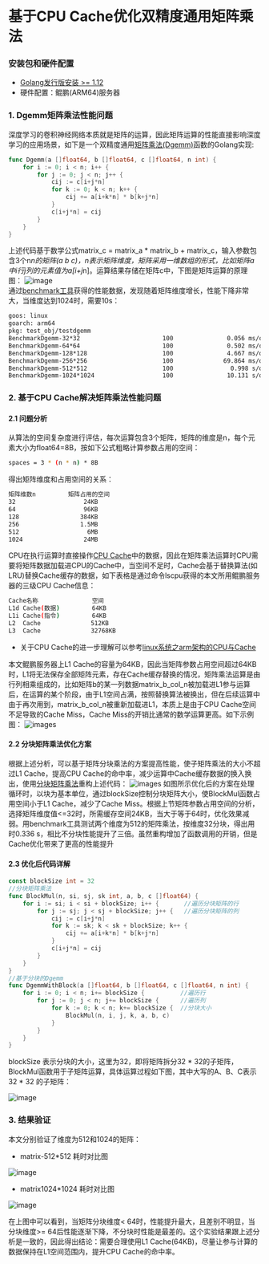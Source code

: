 # 基于CPU Cache优化双精度通用矩阵乘法
### 安装包和硬件配置
- [Golang发行版安装 >= 1.12](https://golang.org/dl/)
- 硬件配置：鲲鹏(ARM64)服务器
### 1. Dgemm矩阵乘法性能问题
深度学习的卷积神经网络本质就是矩阵的运算，因此矩阵运算的性能直接影响深度学习的应用场景，如下是一个双精度通用[矩阵乘法(Dgemm)](https://zh.wikipedia.org/wiki/%E7%9F%A9%E9%99%A3%E4%B9%98%E6%B3%95)函数的Golang实现:
```go
func Dgemm(a []float64, b []float64, c []float64, n int) {
    for i := 0; i < n; i++ {
        for j := 0; j < n; j++ {
            cij := c[i+j*n]
            for k := 0; k < n; k++ {
            	cij += a[i+k*n] * b[k+j*n]
            }
            c[i+j*n] = cij
        }
    }
}
```
上述代码基于数学公式matrix_c = matrix_a * matrix_b + matrix_c，输入参数包含3个n*n的矩阵(a b c)，n表示矩阵维度，矩阵采用一维数组的形式，比如矩阵a中i行j列的元素值为a[i+j*n]。运算结果存储在矩阵c中，下图是矩阵运算的原理图：
![image](images/go-on-arm-cache-matrixmul.png)  
通过[benchmark工具](https://golang.org/pkg/testing/)获得的性能数据，发现随着矩阵维度增长，性能下降非常大，当维度达到1024时，需要10s：
```bash
goos: linux
goarch: arm64
pkg: test_obj/testdgemm
BenchmarkDgemm-32*32                       100               0.056 ms/op
BenchmarkDgemm-64*64                       100               0.502 ms/op
BenchmarkDgemm-128*128                     100               4.667 ms/op
BenchmarkDgemm-256*256                     100              69.864 ms/op
BenchmarkDgemm-512*512                     100                0.998 s/op
BenchmarkDgemm-1024*1024                   100               10.131 s/op
```
### 2. 基于CPU Cache解决矩阵乘法性能问题
#### 2.1 问题分析
从算法的空间复杂度进行评估，每次运算包含3个矩阵，矩阵的维度是n，每个元素大小为float64=8B，按如下公式粗略计算参数占用的空间：
```bash
spaces = 3 * (n * n) * 8B
```
得出矩阵维度和占用空间的关系：
```bash
矩阵维数n         矩阵占用的空间      
32                   24KB
64                   96KB
128                 384KB
256                 1.5MB
512                   6MB
1024                 24MB
```
CPU在执行运算时直接操作[CPU Cache](https://zh.wikipedia.org/wiki/CPU%E7%BC%93%E5%AD%98)中的数据，因此在矩阵乘法运算时CPU需要将矩阵数据加载进CPU的Cache中，当空间不足时，Cache会基于替换算法(如LRU)替换Cache缓存的数据，如下表格是通过命令lscpu获得的本文所用鲲鹏服务器的三级CPU Cache信息：
```bash
Cache名称               空间
L1d Cache(数据)         64KB
L1i Cache(指令)         64KB
L2  Cache              512KB
L3  Cache              32768KB
```
- 关于CPU Cache的进一步理解可以参考[linux系统之arm架构的CPU与Cache](https://blog.csdn.net/eleven_xiy/article/details/70344594)

本文鲲鹏服务器上L1 Cache的容量为64KB，因此当矩阵参数占用空间超过64KB时，L1将无法保存全部矩阵元素，存在Cache缓存替换的情况，矩阵乘法运算是由行列相乘组成的，比如矩阵b的某一列数据matrix_b_col_n被加载进L1参与运算后，在运算的某个阶段，由于L1空间占满，按照替换算法被换出，但在后续运算中由于再次用到，matrix_b_col_n被重新加载进L1，本质上是由于CPU Cache空间不足导致的Cache Miss，Cache Miss的开销比通常的数学运算更高。如下示例图：
![images](images/go-on-arm-cache-replace.png)
#### 2.2 分块矩阵乘法优化方案
根据上述分析，可以基于矩阵分块乘法的方案提高性能，使子矩阵乘法的大小不超过L1 Cache，提高CPU Cache的命中率，减少运算中Cache缓存数据的换入换出，使用[分块矩阵乘法](https://zh.wikipedia.org/wiki/%E5%88%86%E5%A1%8A%E7%9F%A9%E9%99%A3)重构上述代码：
![images](images/go-on-arm-cache-compare.png)
如图所示优化后的方案在处理循环时，以块为基本单位，通过blockSize控制分块矩阵大小，使BlockMul函数占用空间小于L1 Cache，减少了Cache Miss。根据上节矩阵参数占用空间的分析，选择矩阵维度值<=32时，所需缓存空间24KB，当大于等于64时，优化效果减弱。用benchmark工具测试两个维度为512的矩阵乘法，按维度32分块，得出用时0.336 s，相比不分块性能提升了三倍。虽然重构增加了函数调用的开销，但是Cache优化带来了更高的性能提升
#### 2.3 优化后代码详解
```go
const blockSize int = 32
//分块矩阵乘法
func BlockMul(n, si, sj, sk int, a, b, c []float64) {
    for i := si; i < si + blockSize; i++ {       //遍历分块矩阵的行
        for j := sj; j < sj + blockSize; j++ {   //遍历分块矩阵的列
            cij := c[i+j*n]
            for k := sk; k < sk + blockSize; k++ {
                cij += a[i+k*n] * b[k+j*n]
            }
            c[i+j*n] = cij
        }
    }
}
//基于分块的Dgemm
func DgemmWithBlock(a []float64, b []float64, c []float64, n int) {
    for i := 0; i < n; i+= blockSize {          //遍历行
        for j := 0; j < n; j+= blockSize {      //遍历列
            for k := 0; k < n; k+= blockSize {  //分块大小
                BlockMul(n, i, j, k, a, b, c)   
            }
        }
    }
}
```
blockSize 表示分块的大小，这里为32，即将矩阵拆分32 * 32的子矩阵，BlockMul函数用于子矩阵运算，具体运算过程如下图，其中大写的A、B、C表示32 * 32 的子矩阵：

![image](images/go-on-arm-cache-matrixmul-byblock.png)  

### 3. 结果验证
本文分别验证了维度为512和1024的矩阵：
- matrix-512*512 耗时对比图

 ![image](images/go-on-arm-cache-matrix512-result.png)
- matrix1024*1024 耗时对比图

 ![image](images/go-on-arm-cache-matrix1024-result.png)
 
 在上图中可以看到，当矩阵分块维度< 64时，性能提升最大，且差别不明显，当分块维度>= 64后性能逐渐下降，不分块时性能是最差的。这个实验结果跟上述分析是一致的，因此得出结论：需要合理使用L1 Cache(64KB)，尽量让参与计算的数据保持在L1空间范围内，提升CPU Cache的命中率。